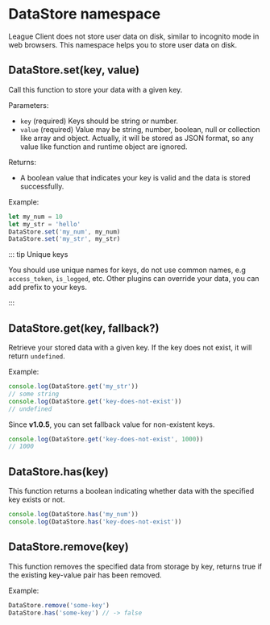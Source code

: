 # DataStore namespace

League Client does not store user data on disk, similar to incognito mode in web
browsers. This namespace helps you to store user data on disk.

## DataStore.set(key, value)

<Badge type="info" text="function" />
<Badge type="tip" text="since v1.0.1" />

Call this function to store your data with a given key.

Parameters:

- `key` (required) Keys should be string or number.
- `value` (required) Value may be string, number, boolean, null or collection
  like array and object. Actually, it will be stored as JSON format, so any
  value like function and runtime object are ignored.

Returns:
- A boolean value that indicates your key is valid and the data is stored successfully. 

Example:

```js
let my_num = 10
let my_str = 'hello'
DataStore.set('my_num', my_num)
DataStore.set('my_str', my_str)
```

::: tip Unique keys

You should use unique names for keys, do not use common names, e.g
`access_token`, `is_logged`, etc. Other plugins can override your data, you can
add prefix to your keys.

:::

## DataStore.get(key, fallback?)

<Badge type="info" text="function" />
<Badge type="tip" text="since v1.0.1" />

Retrieve your stored data with a given key. If the key does not exist, it will
return `undefined`.

Example:

```js
console.log(DataStore.get('my_str'))
// some string
console.log(DataStore.get('key-does-not-exist'))
// undefined
```

Since **v1.0.5**, you can set fallback value for non-existent keys.

```js
console.log(DataStore.get('key-does-not-exist', 1000))
// 1000
```

## DataStore.has(key)

<Badge type="info" text="function" />
<Badge type="tip" text="since v1.0.1" />

This function returns a boolean indicating whether data with the specified key
exists or not.

```js
console.log(DataStore.has('my_num'))
console.log(DataStore.has('key-does-not-exist'))
```

## DataStore.remove(key)

<Badge type="info" text="function" />
<Badge type="tip" text="since v1.0.1" />

This function removes the specified data from storage by key, returns true if
the existing key-value pair has been removed.

Example:

```js
DataStore.remove('some-key')
DataStore.has('some-key') // -> false
```